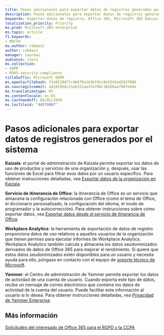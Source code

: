 ```yaml
---
title: Pasos adicionales para exportar datos de registros generados por el sistema
description: Pasos adicionales para exportar datos de registros generados por el sistema
keywords: Exportar datos de registro, Office 365, Microsoft 365 Educación, documentación de Microsoft 365, RGPD
localization_priority: Priority
ms.prod: Microsoft-365-enterprise
ms.topic: article
f1.keywords:
- NOCSH
ms.author: robmazz
author: robmazz
manager: laurawi
audience: itpro
ms.collection:
- GDPR
- M365-security-compliance
titleSuffix: Microsoft GDPR
ms.openlocfilehash: f3a0229d77c4b679a1b5bf91c8e5243ad2037086
ms.sourcegitcommit: a418195dc11e6251ae37e788c102bbaa7087e44e
ms.translationtype: HT
ms.contentlocale: es-ES
ms.lasthandoff: 06/05/2020
ms.locfileid: "44579007"
---
```

# <a name="additional-steps-to-export-system-generated-log-data"></a>Pasos adicionales para exportar datos de registros generados por el sistema

**Kaizala**: el portal de administración de Kaizala permite exportar los datos de uso de productos y servicios de una organización y, después, usar las funciones de Excel para filtrar esos datos por un usuario específico. Para obtener instrucciones detalladas, vea [Exportar datos de la organización en Kaizala](https://docs.microsoft.com/office365/kaizala/export-or-delete-a-user-s-data).

**Servicio de itinerancia de Office**: la itinerancia de Office es un servicio que almacena la configuración relacionada con Office (como el tema de Office, el diccionario personalizado, la configuración del idioma, el modo de programador y la autocorrección). Para obtener instrucciones sobre cómo exportar datos, vea [Exportar datos desde el servicio de itinerancia de Office](https://docs.microsoft.com/microsoft-365/compliance/manage-gdpr-data-subject-requests-with-the-dsr-case-tool). 
 
**Workplace Analytics**: la herramienta de exportación de datos de registro proporciona datos de uso relativos a aquellos usuarios de la organización que tienen permiso para ejecutar informes de Workplace Analytics. Workplace Analytics también calcula y almacena los datos seudonimizados derivados de datos de Office 365 para mejorar el rendimiento. Si quiere que estos datos seudonimizados estén disponibles para un usuario y necesita ayuda para ello, póngase en contacto con el equipo de [soporte técnico de Microsoft](https://support.microsoft.com/contactus/).

**Yammer**: el Centro de administración de Yammer permite exportar los datos de actividad de una cuenta de usuario. Cuando exporta este tipo de datos, recibe un mensaje de correo electrónico que contiene los datos de actividad de la cuenta del usuario. Puede facilitar esta información al usuario si lo desea. Para obtener instrucciones detalladas, vea [Privacidad de Yammer Enterprise](https://docs.microsoft.com/yammer/manage-security-and-compliance/gdpr-requests-in-yammer-enterprise).

## <a name="learn-more"></a>Más información

[Solicitudes del interesado de Office 365 para el RGPD y la CCPA](gdpr-dsr-office365.md#part-3-responding-to-dsrs-for-system-generated-logs)